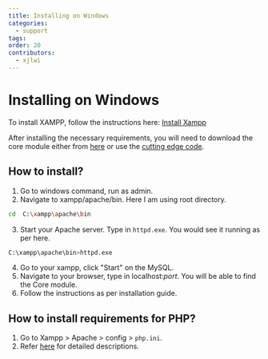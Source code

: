 ```yaml
---
title: Installing on Windows
categories:
  - support
tags: 
order: 20
contributors:
  - xjlwi
---
```


# Installing on Windows

To install XAMPP, follow the instructions here: [Install Xampp](/introduction/installation-options/local-installation/install-xampp)

After installing the necessary requirements, you will need to download the core module either from [here](https://gibbonedu.org/download/) or use the [cutting edge code](/introduction/installation-options/cutting-edge-code).

## How to install?
1. Go to windows command, run as admin. 
2. Navigate to xampp/apache/bin. Here I am using root directory.
  ``` sh
  cd  C:\xampp\apache\bin
  ```

3. Start your Apache server. Type in `httpd.exe`. You would see it running as per here. 
  ``` sh
  C:\xampp\apache\bin>httpd.exe
  ```
4. Go to your xampp, click "Start" on the MySQL.
5. Navigate to your browser, type in localhost:<i>port</i>. You will be able to find the Core module.
6. Follow the instructions as per installation guide.

## How to install requirements for PHP?
1. Go to Xampp > Apache > config > `php.ini`.
2. Refer [here](https://www.geeksforgeeks.org/how-to-install-php-extensions-on-windows/) for detailed descriptions. 
